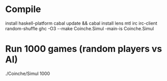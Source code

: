 # Compile 

install haskell-platform
cabal update && cabal install lens mtl irc irc-client random-shuffle 
ghc -O3 --make Coinche.Simul -main-is Coinche.Simul

# Run 1000 games (random players vs AI)
./Coinche/Simul  1000
